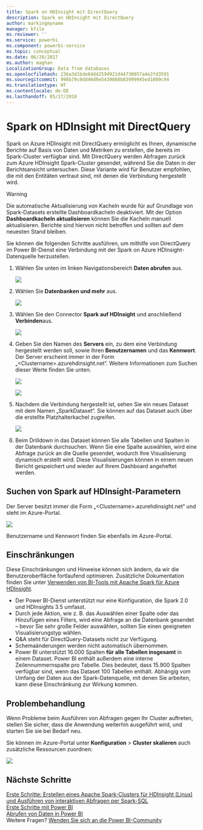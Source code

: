 ```yaml
---
title: Spark on HDInsight mit DirectQuery
description: Spark on HDInsight mit DirectQuery
author: markingmyname
manager: kfile
ms.reviewer: ''
ms.service: powerbi
ms.component: powerbi-service
ms.topic: conceptual
ms.date: 06/28/2017
ms.author: maghan
LocalizationGroup: Data from databases
ms.openlocfilehash: 236a3d1bde84d4259d921d44730057a4e2fd3591
ms.sourcegitcommit: 998b79c0dd46d0e5439888b83999945ed1809c94
ms.translationtype: HT
ms.contentlocale: de-DE
ms.lasthandoff: 05/17/2018
---
```

# <a name="spark-on-hdinsight-with-directquery"></a>Spark on HDInsight mit DirectQuery
Spark on Azure HDInsight mit DirectQuery ermöglicht es Ihnen, dynamische Berichte auf Basis von Daten und Metriken zu erstellen, die bereits im Spark-Cluster verfügbar sind. Mit DirectQuery werden Abfragen zurück zum Azure HDInsight Spark-Cluster gesendet, während Sie die Daten in der Berichtsansicht untersuchen. Diese Variante wird für Benutzer empfohlen, die mit den Entitäten vertraut sind, mit denen die Verbindung hergestellt wird.

> [!WARNING]
> Die automatische Aktualisierung von Kacheln wurde für auf Grundlage von Spark-Datasets erstellte Dashboardkacheln deaktiviert. Mit der Option **Dashboardkacheln aktualisieren** können Sie die Kacheln manuell aktualisieren. Berichte sind hiervon nicht betroffen und sollten auf dem neuesten Stand bleiben. 
> 
> 

Sie können die folgenden Schritte ausführen, um mithilfe von DirectQuery im Power BI-Dienst eine Verbindung mit der Spark on Azure HDInsight-Datenquelle herzustellen.

1. Wählen Sie unten im linken Navigationsbereich **Daten abrufen** aus.
   
     ![](media/spark-on-hdinsight-with-direct-connect/spark-getdata.png)
2. Wählen Sie **Datenbanken und mehr** aus.
   
     ![](media/spark-on-hdinsight-with-direct-connect/spark-getdata-databases.png)
3. Wählen Sie den Connector **Spark auf HDInsight** und anschließend **Verbinden**aus.
   
     ![](media/spark-on-hdinsight-with-direct-connect/spark-getdata-databases-connect.png)
4. Geben Sie den Namen des **Servers** ein, zu dem eine Verbindung hergestellt werden soll, sowie Ihren **Benutzernamen** und das **Kennwort**. Der Server erscheint immer in der Form „\<Clustername\>.azurehdinsight.net“. Weitere Informationen zum Suchen dieser Werte finden Sie unten.
   
     ![](media/spark-on-hdinsight-with-direct-connect/spark-server-name.png)
   
     ![](media/spark-on-hdinsight-with-direct-connect/spark-username.png)
5. Nachdem die Verbindung hergestellt ist, sehen Sie ein neues Dataset mit dem Namen „SparkDataset“. Sie können auf das Dataset auch über die erstellte Platzhalterkachel zugreifen.
   
     ![](media/spark-on-hdinsight-with-direct-connect/spark-dataset.png)
6. Beim Drilldown in das Dataset können Sie alle Tabellen und Spalten in der Datenbank durchsuchen. Wenn Sie eine Spalte auswählen, wird eine Abfrage zurück an die Quelle gesendet, wodurch Ihre Visualisierung dynamisch erstellt wird. Diese Visualisierungen können in einem neuen Bericht gespeichert und wieder auf Ihrem Dashboard angeheftet werden.

## <a name="finding-your-spark-on-hdinsight-parameters"></a>Suchen von Spark auf HDInsight-Parametern
Der Server besitzt immer die Form „\<Clustername\>.azurehdinsight.net“ und steht im Azure-Portal.

![](media/spark-on-hdinsight-with-direct-connect/spark-server-name-parameter.png)

Benutzername und Kennwort finden Sie ebenfalls im Azure-Portal.

## <a name="limitations"></a>Einschränkungen
Diese Einschränkungen und Hinweise können sich ändern, da wir die Benutzeroberfläche fortlaufend optimieren. Zusätzliche Dokumentation finden Sie unter [Verwenden von BI-Tools mit Apache Spark für Azure HDInsight](https://azure.microsoft.com/documentation/articles/hdinsight-apache-spark-use-bi-tools/).

* Der Power BI-Dienst unterstützt nur eine Konfiguration, die Spark 2.0 und HDInsights 3.5 umfasst.
* Durch jede Aktion, wie z. B. das Auswählen einer Spalte oder das Hinzufügen eines Filters, wird eine Abfrage an die Datenbank gesendet – bevor Sie sehr große Felder auswählen, sollten Sie einen geeigneten Visualisierungstyp wählen.
* Q&A steht für DirectQuery-Datasets nicht zur Verfügung.
* Schemaänderungen werden nicht automatisch übernommen.
* Power BI unterstützt 16.000 Spalten **für alle Tabellen insgesamt** in einem Dataset. Power BI enthält außerdem eine interne Zeilennummernspalte pro Tabelle. Dies bedeutet, dass 15.900 Spalten verfügbar sind, wenn das Dataset 100 Tabellen enthält. Abhängig vom Umfang der Daten aus der Spark-Datenquelle, mit denen Sie arbeiten, kann diese Einschränkung zur Wirkung kommen.

## <a name="troubleshooting"></a>Problembehandlung
Wenn Probleme beim Ausführen von Abfragen gegen Ihr Cluster auftreten, stellen Sie sicher, dass die Anwendung weiterhin ausgeführt wird, und starten Sie sie bei Bedarf neu.

Sie können im Azure-Portal unter **Konfiguration** > **Cluster skalieren** auch zusätzliche Ressourcen zuordnen:

![](media/spark-on-hdinsight-with-direct-connect/spark-scale.png)

## <a name="next-steps"></a>Nächste Schritte
[Erste Schritte: Erstellen eines Apache Spark-Clusters für HDInsight (Linux) und Ausführen von interaktiven Abfragen per Spark-SQL](https://azure.microsoft.com/documentation/articles/hdinsight-apache-spark-jupyter-spark-sql)  
[Erste Schritte mit Power BI](service-get-started.md)  
[Abrufen von Daten in Power BI](service-get-data.md)  
Weitere Fragen? [Wenden Sie sich an die Power BI-Community](http://community.powerbi.com/)

